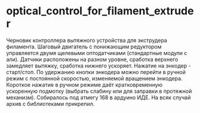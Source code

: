 # optical_control_for_filament_extruder
Черновик контроллера вытяжного устройства для экструдера филамента. 
Шаговый двигатель с понижающим редуктором управляется двумя щелевыми
оптодатчиками (стандартные модули с али). Датчики расположены на разном
уровне, сработка верхнего замедляет вытяжку, сработка нижнего ускоряет.
Нажатие на энкодер - старт/стоп.
По удержанию кнопки энкодера можно перейти в ручной режим с постоянной 
скоростью, изменяемой вращением энкодера. Короткое нажатие в ручном 
режиме даёт кратковременную ускоренную подмотку (выбрать слабину или 
для заправки в протяжной механизм).
Собиралось под атмегу 168 в ардуино ИДЕ. На всяк случай архив с библиотеками 
прикрепил. 
